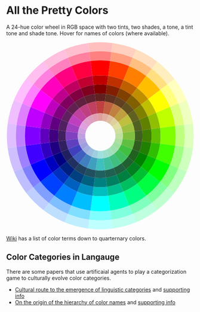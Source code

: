 # All the Pretty Colors

A 24-hue color wheel in RGB space with two tints, two shades, a tone, a tint tone and shade tone.
Hover for names of colors (where available).

<svg width="624.0" height="624.0" viewbox="0 0 624.0 624.0"><g transform="translate(312.0,312.0) rotate(-7.5)">
<path d="M -1.2239188e-5 -280.0 A 280.0 280.0 0 0 1 72.46931 -270.45926 L 80.23388 -299.437 M 80.23388 -299.437 A 310.0 310.0 0 0 0 -1.3550531e-5 -310.0 L -1.2239188e-5 -280.0" style="stroke: none; fill:hsl(0.0,100%,87.5%);"><title></title>
</path>
<path d="M -1.0927847e-5 -250.0 A 250.0 250.0 0 0 1 64.704735 -241.48146 L 72.46931 -270.45926 M 72.46931 -270.45926 A 280.0 280.0 0 0 0 -1.2239188e-5 -280.0 L -1.0927847e-5 -250.0" style="stroke: none; fill:hsl(0.0,100%,75%);"><title></title>
</path>
<path d="M -8.742278e-6 -200.0 A 200.0 200.0 0 0 1 51.76379 -193.18518 L 64.704735 -241.48146 M 64.704735 -241.48146 A 250.0 250.0 0 0 0 -1.0927847e-5 -250.0 L -8.742278e-6 -200.0" style="stroke: none; fill:hsl(0.0,100%,50%);"><title>red</title>
</path>
<path d="M -7.430936e-6 -170.0 A 170.0 170.0 0 0 1 43.99922 -164.2074 L 51.76379 -193.18518 M 51.76379 -193.18518 A 200.0 200.0 0 0 0 -8.742278e-6 -200.0 L -7.430936e-6 -170.0" style="stroke: none; fill:hsl(0.0,100%,37.5%);"><title></title>
</path>
<path d="M -6.119594e-6 -140.0 A 140.0 140.0 0 0 1 36.234653 -135.22963 L 43.99922 -164.2074 M 43.99922 -164.2074 A 170.0 170.0 0 0 0 -7.430936e-6 -170.0 L -6.119594e-6 -140.0" style="stroke: none; fill:hsl(0.0,100%,25%);"><title></title>
</path>
<path d="M -5.0268095e-6 -115.0 A 115.0 115.0 0 0 1 29.76418 -111.081474 L 36.234653 -135.22963 M 36.234653 -135.22963 A 140.0 140.0 0 0 0 -6.119594e-6 -140.0 L -5.0268095e-6 -115.0" style="stroke: none; fill:hsl(0.0,50%,25%);"><title></title>
</path>
<path d="M -3.2783541e-6 -75.0 A 75.0 75.0 0 0 1 19.41142 -72.44444 L 29.76418 -111.081474 M 29.76418 -111.081474 A 115.0 115.0 0 0 0 -5.0268095e-6 -115.0 L -3.2783541e-6 -75.0" style="stroke: none; fill:hsl(0.0,50%,50%);"><title></title>
</path>
<path d="M -2.1855694e-6 -50.0 A 50.0 50.0 0 0 1 12.940948 -48.296295 L 19.41142 -72.44444 M 19.41142 -72.44444 A 75.0 75.0 0 0 0 -3.2783541e-6 -75.0 L -2.1855694e-6 -50.0" style="stroke: none; fill:hsl(0.0,50%,75%);"><title></title>
</path>
<path d="M 72.46931 -270.45926 A 280.0 280.0 0 0 1 139.99998 -242.48712 L 154.99998 -268.4679 M 154.99998 -268.4679 A 310.0 310.0 0 0 0 80.23388 -299.437 L 72.46931 -270.45926" style="stroke: none; fill:hsl(15.0,100%,87.5%);"><title></title>
</path>
<path d="M 64.704735 -241.48146 A 250.0 250.0 0 0 1 124.99999 -216.50636 L 139.99998 -242.48712 M 139.99998 -242.48712 A 280.0 280.0 0 0 0 72.46931 -270.45926 L 64.704735 -241.48146" style="stroke: none; fill:hsl(15.0,100%,75%);"><title></title>
</path>
<path d="M 51.76379 -193.18518 A 200.0 200.0 0 0 1 99.99999 -173.2051 L 124.99999 -216.50636 M 124.99999 -216.50636 A 250.0 250.0 0 0 0 64.704735 -241.48146 L 51.76379 -193.18518" style="stroke: none; fill:hsl(15.0,100%,50%);"><title>vermillion</title>
</path>
<path d="M 43.99922 -164.2074 A 170.0 170.0 0 0 1 84.99999 -147.22432 L 99.99999 -173.2051 M 99.99999 -173.2051 A 200.0 200.0 0 0 0 51.76379 -193.18518 L 43.99922 -164.2074" style="stroke: none; fill:hsl(15.0,100%,37.5%);"><title></title>
</path>
<path d="M 36.234653 -135.22963 A 140.0 140.0 0 0 1 69.99999 -121.24356 L 84.99999 -147.22432 M 84.99999 -147.22432 A 170.0 170.0 0 0 0 43.99922 -164.2074 L 36.234653 -135.22963" style="stroke: none; fill:hsl(15.0,100%,25%);"><title></title>
</path>
<path d="M 29.76418 -111.081474 A 115.0 115.0 0 0 1 57.499996 -99.592926 L 69.99999 -121.24356 M 69.99999 -121.24356 A 140.0 140.0 0 0 0 36.234653 -135.22963 L 29.76418 -111.081474" style="stroke: none; fill:hsl(15.0,50%,25%);"><title></title>
</path>
<path d="M 19.41142 -72.44444 A 75.0 75.0 0 0 1 37.499996 -64.95191 L 57.499996 -99.592926 M 57.499996 -99.592926 A 115.0 115.0 0 0 0 29.76418 -111.081474 L 19.41142 -72.44444" style="stroke: none; fill:hsl(15.0,50%,50%);"><title></title>
</path>
<path d="M 12.940948 -48.296295 A 50.0 50.0 0 0 1 24.999998 -43.301273 L 37.499996 -64.95191 M 37.499996 -64.95191 A 75.0 75.0 0 0 0 19.41142 -72.44444 L 12.940948 -48.296295" style="stroke: none; fill:hsl(15.0,50%,75%);"><title></title>
</path>
<path d="M 139.99998 -242.48712 A 280.0 280.0 0 0 1 197.9899 -197.9899 L 219.2031 -219.2031 M 219.2031 -219.2031 A 310.0 310.0 0 0 0 154.99998 -268.4679 L 139.99998 -242.48712" style="stroke: none; fill:hsl(30.0,100%,87.5%);"><title></title>
</path>
<path d="M 124.99999 -216.50636 A 250.0 250.0 0 0 1 176.77669 -176.77669 L 197.9899 -197.9899 M 197.9899 -197.9899 A 280.0 280.0 0 0 0 139.99998 -242.48712 L 124.99999 -216.50636" style="stroke: none; fill:hsl(30.0,100%,75%);"><title></title>
</path>
<path d="M 99.99999 -173.2051 A 200.0 200.0 0 0 1 141.42136 -141.42136 L 176.77669 -176.77669 M 176.77669 -176.77669 A 250.0 250.0 0 0 0 124.99999 -216.50636 L 99.99999 -173.2051" style="stroke: none; fill:hsl(30.0,100%,50%);"><title>orange</title>
</path>
<path d="M 84.99999 -147.22432 A 170.0 170.0 0 0 1 120.20815 -120.20815 L 141.42136 -141.42136 M 141.42136 -141.42136 A 200.0 200.0 0 0 0 99.99999 -173.2051 L 84.99999 -147.22432" style="stroke: none; fill:hsl(30.0,100%,37.5%);"><title></title>
</path>
<path d="M 69.99999 -121.24356 A 140.0 140.0 0 0 1 98.99495 -98.99495 L 120.20815 -120.20815 M 120.20815 -120.20815 A 170.0 170.0 0 0 0 84.99999 -147.22432 L 69.99999 -121.24356" style="stroke: none; fill:hsl(30.0,100%,25%);"><title></title>
</path>
<path d="M 57.499996 -99.592926 A 115.0 115.0 0 0 1 81.317276 -81.317276 L 98.99495 -98.99495 M 98.99495 -98.99495 A 140.0 140.0 0 0 0 69.99999 -121.24356 L 57.499996 -99.592926" style="stroke: none; fill:hsl(30.0,50%,25%);"><title></title>
</path>
<path d="M 37.499996 -64.95191 A 75.0 75.0 0 0 1 53.03301 -53.03301 L 81.317276 -81.317276 M 81.317276 -81.317276 A 115.0 115.0 0 0 0 57.499996 -99.592926 L 37.499996 -64.95191" style="stroke: none; fill:hsl(30.0,50%,50%);"><title></title>
</path>
<path d="M 24.999998 -43.301273 A 50.0 50.0 0 0 1 35.35534 -35.35534 L 53.03301 -53.03301 M 53.03301 -53.03301 A 75.0 75.0 0 0 0 37.499996 -64.95191 L 24.999998 -43.301273" style="stroke: none; fill:hsl(30.0,50%,75%);"><title></title>
</path>
<path d="M 197.9899 -197.9899 A 280.0 280.0 0 0 1 242.4871 -140.0 L 268.46786 -155.0 M 268.46786 -155.0 A 310.0 310.0 0 0 0 219.2031 -219.2031 L 197.9899 -197.9899" style="stroke: none; fill:hsl(45.0,100%,87.5%);"><title></title>
</path>
<path d="M 176.77669 -176.77669 A 250.0 250.0 0 0 1 216.50635 -125.0 L 242.4871 -140.0 M 242.4871 -140.0 A 280.0 280.0 0 0 0 197.9899 -197.9899 L 176.77669 -176.77669" style="stroke: none; fill:hsl(45.0,100%,75%);"><title></title>
</path>
<path d="M 141.42136 -141.42136 A 200.0 200.0 0 0 1 173.20508 -100.0 L 216.50635 -125.0 M 216.50635 -125.0 A 250.0 250.0 0 0 0 176.77669 -176.77669 L 141.42136 -141.42136" style="stroke: none; fill:hsl(45.0,100%,50%);"><title>amber</title>
</path>
<path d="M 120.20815 -120.20815 A 170.0 170.0 0 0 1 147.22432 -85.0 L 173.20508 -100.0 M 173.20508 -100.0 A 200.0 200.0 0 0 0 141.42136 -141.42136 L 120.20815 -120.20815" style="stroke: none; fill:hsl(45.0,100%,37.5%);"><title></title>
</path>
<path d="M 98.99495 -98.99495 A 140.0 140.0 0 0 1 121.24355 -70.0 L 147.22432 -85.0 M 147.22432 -85.0 A 170.0 170.0 0 0 0 120.20815 -120.20815 L 98.99495 -98.99495" style="stroke: none; fill:hsl(45.0,100%,25%);"><title></title>
</path>
<path d="M 81.317276 -81.317276 A 115.0 115.0 0 0 1 99.59292 -57.5 L 121.24355 -70.0 M 121.24355 -70.0 A 140.0 140.0 0 0 0 98.99495 -98.99495 L 81.317276 -81.317276" style="stroke: none; fill:hsl(45.0,50%,25%);"><title></title>
</path>
<path d="M 53.03301 -53.03301 A 75.0 75.0 0 0 1 64.951904 -37.5 L 99.59292 -57.5 M 99.59292 -57.5 A 115.0 115.0 0 0 0 81.317276 -81.317276 L 53.03301 -53.03301" style="stroke: none; fill:hsl(45.0,50%,50%);"><title></title>
</path>
<path d="M 35.35534 -35.35534 A 50.0 50.0 0 0 1 43.30127 -25.0 L 64.951904 -37.5 M 64.951904 -37.5 A 75.0 75.0 0 0 0 53.03301 -53.03301 L 35.35534 -35.35534" style="stroke: none; fill:hsl(45.0,50%,75%);"><title></title>
</path>
<path d="M 242.4871 -140.0 A 280.0 280.0 0 0 1 270.45923 -72.46933 L 299.437 -80.2339 M 299.437 -80.2339 A 310.0 310.0 0 0 0 268.46786 -155.0 L 242.4871 -140.0" style="stroke: none; fill:hsl(60.0,100%,87.5%);"><title></title>
</path>
<path d="M 216.50635 -125.0 A 250.0 250.0 0 0 1 241.48146 -64.70476 L 270.45923 -72.46933 M 270.45923 -72.46933 A 280.0 280.0 0 0 0 242.4871 -140.0 L 216.50635 -125.0" style="stroke: none; fill:hsl(60.0,100%,75%);"><title></title>
</path>
<path d="M 173.20508 -100.0 A 200.0 200.0 0 0 1 193.18517 -51.76381 L 241.48146 -64.70476 M 241.48146 -64.70476 A 250.0 250.0 0 0 0 216.50635 -125.0 L 173.20508 -100.0" style="stroke: none; fill:hsl(60.0,100%,50%);"><title>yellow</title>
</path>
<path d="M 147.22432 -85.0 A 170.0 170.0 0 0 1 164.20738 -43.999237 L 193.18517 -51.76381 M 193.18517 -51.76381 A 200.0 200.0 0 0 0 173.20508 -100.0 L 147.22432 -85.0" style="stroke: none; fill:hsl(60.0,100%,37.5%);"><title></title>
</path>
<path d="M 121.24355 -70.0 A 140.0 140.0 0 0 1 135.22961 -36.234665 L 164.20738 -43.999237 M 164.20738 -43.999237 A 170.0 170.0 0 0 0 147.22432 -85.0 L 121.24355 -70.0" style="stroke: none; fill:hsl(60.0,100%,25%);"><title></title>
</path>
<path d="M 99.59292 -57.5 A 115.0 115.0 0 0 1 111.08147 -29.76419 L 135.22961 -36.234665 M 135.22961 -36.234665 A 140.0 140.0 0 0 0 121.24355 -70.0 L 99.59292 -57.5" style="stroke: none; fill:hsl(60.0,50%,25%);"><title></title>
</path>
<path d="M 64.951904 -37.5 A 75.0 75.0 0 0 1 72.444435 -19.411428 L 111.08147 -29.76419 M 111.08147 -29.76419 A 115.0 115.0 0 0 0 99.59292 -57.5 L 64.951904 -37.5" style="stroke: none; fill:hsl(60.0,50%,50%);"><title></title>
</path>
<path d="M 43.30127 -25.0 A 50.0 50.0 0 0 1 48.29629 -12.940952 L 72.444435 -19.411428 M 72.444435 -19.411428 A 75.0 75.0 0 0 0 64.951904 -37.5 L 43.30127 -25.0" style="stroke: none; fill:hsl(60.0,50%,75%);"><title></title>
</path>
<path d="M 270.45923 -72.46933 A 280.0 280.0 0 0 1 280.0 0.0 L 310.0 0.0 M 310.0 0.0 A 310.0 310.0 0 0 0 299.437 -80.2339 L 270.45923 -72.46933" style="stroke: none; fill:hsl(75.0,100%,87.5%);"><title></title>
</path>
<path d="M 241.48146 -64.70476 A 250.0 250.0 0 0 1 250.0 0.0 L 280.0 0.0 M 280.0 0.0 A 280.0 280.0 0 0 0 270.45923 -72.46933 L 241.48146 -64.70476" style="stroke: none; fill:hsl(75.0,100%,75%);"><title></title>
</path>
<path d="M 193.18517 -51.76381 A 200.0 200.0 0 0 1 200.0 0.0 L 250.0 0.0 M 250.0 0.0 A 250.0 250.0 0 0 0 241.48146 -64.70476 L 193.18517 -51.76381" style="stroke: none; fill:hsl(75.0,100%,50%);"><title>lime</title>
</path>
<path d="M 164.20738 -43.999237 A 170.0 170.0 0 0 1 170.0 0.0 L 200.0 0.0 M 200.0 0.0 A 200.0 200.0 0 0 0 193.18517 -51.76381 L 164.20738 -43.999237" style="stroke: none; fill:hsl(75.0,100%,37.5%);"><title></title>
</path>
<path d="M 135.22961 -36.234665 A 140.0 140.0 0 0 1 140.0 0.0 L 170.0 0.0 M 170.0 0.0 A 170.0 170.0 0 0 0 164.20738 -43.999237 L 135.22961 -36.234665" style="stroke: none; fill:hsl(75.0,100%,25%);"><title></title>
</path>
<path d="M 111.08147 -29.76419 A 115.0 115.0 0 0 1 115.0 0.0 L 140.0 0.0 M 140.0 0.0 A 140.0 140.0 0 0 0 135.22961 -36.234665 L 111.08147 -29.76419" style="stroke: none; fill:hsl(75.0,50%,25%);"><title></title>
</path>
<path d="M 72.444435 -19.411428 A 75.0 75.0 0 0 1 75.0 0.0 L 115.0 0.0 M 115.0 0.0 A 115.0 115.0 0 0 0 111.08147 -29.76419 L 72.444435 -19.411428" style="stroke: none; fill:hsl(75.0,50%,50%);"><title></title>
</path>
<path d="M 48.29629 -12.940952 A 50.0 50.0 0 0 1 50.0 0.0 L 75.0 0.0 M 75.0 0.0 A 75.0 75.0 0 0 0 72.444435 -19.411428 L 48.29629 -12.940952" style="stroke: none; fill:hsl(75.0,50%,75%);"><title></title>
</path>
<path d="M 280.0 0.0 A 280.0 280.0 0 0 1 270.45923 72.46933 L 299.437 80.2339 M 299.437 80.2339 A 310.0 310.0 0 0 0 310.0 0.0 L 280.0 0.0" style="stroke: none; fill:hsl(90.0,100%,87.5%);"><title></title>
</path>
<path d="M 250.0 0.0 A 250.0 250.0 0 0 1 241.48146 64.70476 L 270.45923 72.46933 M 270.45923 72.46933 A 280.0 280.0 0 0 0 280.0 0.0 L 250.0 0.0" style="stroke: none; fill:hsl(90.0,100%,75%);"><title></title>
</path>
<path d="M 200.0 0.0 A 200.0 200.0 0 0 1 193.18517 51.76381 L 241.48146 64.70476 M 241.48146 64.70476 A 250.0 250.0 0 0 0 250.0 0.0 L 200.0 0.0" style="stroke: none; fill:hsl(90.0,100%,50%);"><title>chartreuse</title>
</path>
<path d="M 170.0 0.0 A 170.0 170.0 0 0 1 164.20738 43.999237 L 193.18517 51.76381 M 193.18517 51.76381 A 200.0 200.0 0 0 0 200.0 0.0 L 170.0 0.0" style="stroke: none; fill:hsl(90.0,100%,37.5%);"><title></title>
</path>
<path d="M 140.0 0.0 A 140.0 140.0 0 0 1 135.22961 36.234665 L 164.20738 43.999237 M 164.20738 43.999237 A 170.0 170.0 0 0 0 170.0 0.0 L 140.0 0.0" style="stroke: none; fill:hsl(90.0,100%,25%);"><title></title>
</path>
<path d="M 115.0 0.0 A 115.0 115.0 0 0 1 111.08147 29.76419 L 135.22961 36.234665 M 135.22961 36.234665 A 140.0 140.0 0 0 0 140.0 0.0 L 115.0 0.0" style="stroke: none; fill:hsl(90.0,50%,25%);"><title></title>
</path>
<path d="M 75.0 0.0 A 75.0 75.0 0 0 1 72.444435 19.411428 L 111.08147 29.76419 M 111.08147 29.76419 A 115.0 115.0 0 0 0 115.0 0.0 L 75.0 0.0" style="stroke: none; fill:hsl(90.0,50%,50%);"><title></title>
</path>
<path d="M 50.0 0.0 A 50.0 50.0 0 0 1 48.29629 12.940952 L 72.444435 19.411428 M 72.444435 19.411428 A 75.0 75.0 0 0 0 75.0 0.0 L 50.0 0.0" style="stroke: none; fill:hsl(90.0,50%,75%);"><title></title>
</path>
<path d="M 270.45923 72.46933 A 280.0 280.0 0 0 1 242.4871 140.0 L 268.46786 155.0 M 268.46786 155.0 A 310.0 310.0 0 0 0 299.437 80.2339 L 270.45923 72.46933" style="stroke: none; fill:hsl(105.0,100%,87.5%);"><title></title>
</path>
<path d="M 241.48146 64.70476 A 250.0 250.0 0 0 1 216.50635 125.0 L 242.4871 140.0 M 242.4871 140.0 A 280.0 280.0 0 0 0 270.45923 72.46933 L 241.48146 64.70476" style="stroke: none; fill:hsl(105.0,100%,75%);"><title></title>
</path>
<path d="M 193.18517 51.76381 A 200.0 200.0 0 0 1 173.20508 100.0 L 216.50635 125.0 M 216.50635 125.0 A 250.0 250.0 0 0 0 241.48146 64.70476 L 193.18517 51.76381" style="stroke: none; fill:hsl(105.0,100%,50%);"><title>harlequin</title>
</path>
<path d="M 164.20738 43.999237 A 170.0 170.0 0 0 1 147.22432 85.0 L 173.20508 100.0 M 173.20508 100.0 A 200.0 200.0 0 0 0 193.18517 51.76381 L 164.20738 43.999237" style="stroke: none; fill:hsl(105.0,100%,37.5%);"><title></title>
</path>
<path d="M 135.22961 36.234665 A 140.0 140.0 0 0 1 121.24355 70.0 L 147.22432 85.0 M 147.22432 85.0 A 170.0 170.0 0 0 0 164.20738 43.999237 L 135.22961 36.234665" style="stroke: none; fill:hsl(105.0,100%,25%);"><title></title>
</path>
<path d="M 111.08147 29.76419 A 115.0 115.0 0 0 1 99.59292 57.5 L 121.24355 70.0 M 121.24355 70.0 A 140.0 140.0 0 0 0 135.22961 36.234665 L 111.08147 29.76419" style="stroke: none; fill:hsl(105.0,50%,25%);"><title></title>
</path>
<path d="M 72.444435 19.411428 A 75.0 75.0 0 0 1 64.951904 37.5 L 99.59292 57.5 M 99.59292 57.5 A 115.0 115.0 0 0 0 111.08147 29.76419 L 72.444435 19.411428" style="stroke: none; fill:hsl(105.0,50%,50%);"><title></title>
</path>
<path d="M 48.29629 12.940952 A 50.0 50.0 0 0 1 43.30127 25.0 L 64.951904 37.5 M 64.951904 37.5 A 75.0 75.0 0 0 0 72.444435 19.411428 L 48.29629 12.940952" style="stroke: none; fill:hsl(105.0,50%,75%);"><title></title>
</path>
<path d="M 242.4871 140.0 A 280.0 280.0 0 0 1 197.9899 197.9899 L 219.2031 219.2031 M 219.2031 219.2031 A 310.0 310.0 0 0 0 268.46786 155.0 L 242.4871 140.0" style="stroke: none; fill:hsl(120.0,100%,87.5%);"><title></title>
</path>
<path d="M 216.50635 125.0 A 250.0 250.0 0 0 1 176.77669 176.77669 L 197.9899 197.9899 M 197.9899 197.9899 A 280.0 280.0 0 0 0 242.4871 140.0 L 216.50635 125.0" style="stroke: none; fill:hsl(120.0,100%,75%);"><title></title>
</path>
<path d="M 173.20508 100.0 A 200.0 200.0 0 0 1 141.42136 141.42136 L 176.77669 176.77669 M 176.77669 176.77669 A 250.0 250.0 0 0 0 216.50635 125.0 L 173.20508 100.0" style="stroke: none; fill:hsl(120.0,100%,50%);"><title>green</title>
</path>
<path d="M 147.22432 85.0 A 170.0 170.0 0 0 1 120.20815 120.20815 L 141.42136 141.42136 M 141.42136 141.42136 A 200.0 200.0 0 0 0 173.20508 100.0 L 147.22432 85.0" style="stroke: none; fill:hsl(120.0,100%,37.5%);"><title></title>
</path>
<path d="M 121.24355 70.0 A 140.0 140.0 0 0 1 98.99495 98.99495 L 120.20815 120.20815 M 120.20815 120.20815 A 170.0 170.0 0 0 0 147.22432 85.0 L 121.24355 70.0" style="stroke: none; fill:hsl(120.0,100%,25%);"><title></title>
</path>
<path d="M 99.59292 57.5 A 115.0 115.0 0 0 1 81.317276 81.317276 L 98.99495 98.99495 M 98.99495 98.99495 A 140.0 140.0 0 0 0 121.24355 70.0 L 99.59292 57.5" style="stroke: none; fill:hsl(120.0,50%,25%);"><title></title>
</path>
<path d="M 64.951904 37.5 A 75.0 75.0 0 0 1 53.03301 53.03301 L 81.317276 81.317276 M 81.317276 81.317276 A 115.0 115.0 0 0 0 99.59292 57.5 L 64.951904 37.5" style="stroke: none; fill:hsl(120.0,50%,50%);"><title></title>
</path>
<path d="M 43.30127 25.0 A 50.0 50.0 0 0 1 35.35534 35.35534 L 53.03301 53.03301 M 53.03301 53.03301 A 75.0 75.0 0 0 0 64.951904 37.5 L 43.30127 25.0" style="stroke: none; fill:hsl(120.0,50%,75%);"><title></title>
</path>
<path d="M 197.9899 197.9899 A 280.0 280.0 0 0 1 139.99998 242.48712 L 154.99998 268.4679 M 154.99998 268.4679 A 310.0 310.0 0 0 0 219.2031 219.2031 L 197.9899 197.9899" style="stroke: none; fill:hsl(135.0,100%,87.5%);"><title></title>
</path>
<path d="M 176.77669 176.77669 A 250.0 250.0 0 0 1 124.99999 216.50636 L 139.99998 242.48712 M 139.99998 242.48712 A 280.0 280.0 0 0 0 197.9899 197.9899 L 176.77669 176.77669" style="stroke: none; fill:hsl(135.0,100%,75%);"><title></title>
</path>
<path d="M 141.42136 141.42136 A 200.0 200.0 0 0 1 99.99999 173.2051 L 124.99999 216.50636 M 124.99999 216.50636 A 250.0 250.0 0 0 0 176.77669 176.77669 L 141.42136 141.42136" style="stroke: none; fill:hsl(135.0,100%,50%);"><title>erin</title>
</path>
<path d="M 120.20815 120.20815 A 170.0 170.0 0 0 1 84.99999 147.22432 L 99.99999 173.2051 M 99.99999 173.2051 A 200.0 200.0 0 0 0 141.42136 141.42136 L 120.20815 120.20815" style="stroke: none; fill:hsl(135.0,100%,37.5%);"><title></title>
</path>
<path d="M 98.99495 98.99495 A 140.0 140.0 0 0 1 69.99999 121.24356 L 84.99999 147.22432 M 84.99999 147.22432 A 170.0 170.0 0 0 0 120.20815 120.20815 L 98.99495 98.99495" style="stroke: none; fill:hsl(135.0,100%,25%);"><title></title>
</path>
<path d="M 81.317276 81.317276 A 115.0 115.0 0 0 1 57.499996 99.592926 L 69.99999 121.24356 M 69.99999 121.24356 A 140.0 140.0 0 0 0 98.99495 98.99495 L 81.317276 81.317276" style="stroke: none; fill:hsl(135.0,50%,25%);"><title></title>
</path>
<path d="M 53.03301 53.03301 A 75.0 75.0 0 0 1 37.499996 64.95191 L 57.499996 99.592926 M 57.499996 99.592926 A 115.0 115.0 0 0 0 81.317276 81.317276 L 53.03301 53.03301" style="stroke: none; fill:hsl(135.0,50%,50%);"><title></title>
</path>
<path d="M 35.35534 35.35534 A 50.0 50.0 0 0 1 24.999998 43.301273 L 37.499996 64.95191 M 37.499996 64.95191 A 75.0 75.0 0 0 0 53.03301 53.03301 L 35.35534 35.35534" style="stroke: none; fill:hsl(135.0,50%,75%);"><title></title>
</path>
<path d="M 139.99998 242.48712 A 280.0 280.0 0 0 1 72.46931 270.45926 L 80.23388 299.437 M 80.23388 299.437 A 310.0 310.0 0 0 0 154.99998 268.4679 L 139.99998 242.48712" style="stroke: none; fill:hsl(150.0,100%,87.5%);"><title></title>
</path>
<path d="M 124.99999 216.50636 A 250.0 250.0 0 0 1 64.704735 241.48146 L 72.46931 270.45926 M 72.46931 270.45926 A 280.0 280.0 0 0 0 139.99998 242.48712 L 124.99999 216.50636" style="stroke: none; fill:hsl(150.0,100%,75%);"><title></title>
</path>
<path d="M 99.99999 173.2051 A 200.0 200.0 0 0 1 51.76379 193.18518 L 64.704735 241.48146 M 64.704735 241.48146 A 250.0 250.0 0 0 0 124.99999 216.50636 L 99.99999 173.2051" style="stroke: none; fill:hsl(150.0,100%,50%);"><title>spring green</title>
</path>
<path d="M 84.99999 147.22432 A 170.0 170.0 0 0 1 43.99922 164.2074 L 51.76379 193.18518 M 51.76379 193.18518 A 200.0 200.0 0 0 0 99.99999 173.2051 L 84.99999 147.22432" style="stroke: none; fill:hsl(150.0,100%,37.5%);"><title></title>
</path>
<path d="M 69.99999 121.24356 A 140.0 140.0 0 0 1 36.234653 135.22963 L 43.99922 164.2074 M 43.99922 164.2074 A 170.0 170.0 0 0 0 84.99999 147.22432 L 69.99999 121.24356" style="stroke: none; fill:hsl(150.0,100%,25%);"><title></title>
</path>
<path d="M 57.499996 99.592926 A 115.0 115.0 0 0 1 29.76418 111.081474 L 36.234653 135.22963 M 36.234653 135.22963 A 140.0 140.0 0 0 0 69.99999 121.24356 L 57.499996 99.592926" style="stroke: none; fill:hsl(150.0,50%,25%);"><title></title>
</path>
<path d="M 37.499996 64.95191 A 75.0 75.0 0 0 1 19.41142 72.44444 L 29.76418 111.081474 M 29.76418 111.081474 A 115.0 115.0 0 0 0 57.499996 99.592926 L 37.499996 64.95191" style="stroke: none; fill:hsl(150.0,50%,50%);"><title></title>
</path>
<path d="M 24.999998 43.301273 A 50.0 50.0 0 0 1 12.940948 48.296295 L 19.41142 72.44444 M 19.41142 72.44444 A 75.0 75.0 0 0 0 37.499996 64.95191 L 24.999998 43.301273" style="stroke: none; fill:hsl(150.0,50%,75%);"><title></title>
</path>
<path d="M 72.46931 270.45926 A 280.0 280.0 0 0 1 -1.2239188e-5 280.0 L -1.3550531e-5 310.0 M -1.3550531e-5 310.0 A 310.0 310.0 0 0 0 80.23388 299.437 L 72.46931 270.45926" style="stroke: none; fill:hsl(165.0,100%,87.5%);"><title></title>
</path>
<path d="M 64.704735 241.48146 A 250.0 250.0 0 0 1 -1.0927847e-5 250.0 L -1.2239188e-5 280.0 M -1.2239188e-5 280.0 A 280.0 280.0 0 0 0 72.46931 270.45926 L 64.704735 241.48146" style="stroke: none; fill:hsl(165.0,100%,75%);"><title></title>
</path>
<path d="M 51.76379 193.18518 A 200.0 200.0 0 0 1 -8.742278e-6 200.0 L -1.0927847e-5 250.0 M -1.0927847e-5 250.0 A 250.0 250.0 0 0 0 64.704735 241.48146 L 51.76379 193.18518" style="stroke: none; fill:hsl(165.0,100%,50%);"><title>aquamarine</title>
</path>
<path d="M 43.99922 164.2074 A 170.0 170.0 0 0 1 -7.430936e-6 170.0 L -8.742278e-6 200.0 M -8.742278e-6 200.0 A 200.0 200.0 0 0 0 51.76379 193.18518 L 43.99922 164.2074" style="stroke: none; fill:hsl(165.0,100%,37.5%);"><title></title>
</path>
<path d="M 36.234653 135.22963 A 140.0 140.0 0 0 1 -6.119594e-6 140.0 L -7.430936e-6 170.0 M -7.430936e-6 170.0 A 170.0 170.0 0 0 0 43.99922 164.2074 L 36.234653 135.22963" style="stroke: none; fill:hsl(165.0,100%,25%);"><title></title>
</path>
<path d="M 29.76418 111.081474 A 115.0 115.0 0 0 1 -5.0268095e-6 115.0 L -6.119594e-6 140.0 M -6.119594e-6 140.0 A 140.0 140.0 0 0 0 36.234653 135.22963 L 29.76418 111.081474" style="stroke: none; fill:hsl(165.0,50%,25%);"><title></title>
</path>
<path d="M 19.41142 72.44444 A 75.0 75.0 0 0 1 -3.2783541e-6 75.0 L -5.0268095e-6 115.0 M -5.0268095e-6 115.0 A 115.0 115.0 0 0 0 29.76418 111.081474 L 19.41142 72.44444" style="stroke: none; fill:hsl(165.0,50%,50%);"><title></title>
</path>
<path d="M 12.940948 48.296295 A 50.0 50.0 0 0 1 -2.1855694e-6 50.0 L -3.2783541e-6 75.0 M -3.2783541e-6 75.0 A 75.0 75.0 0 0 0 19.41142 72.44444 L 12.940948 48.296295" style="stroke: none; fill:hsl(165.0,50%,75%);"><title></title>
</path>
<path d="M -1.2239188e-5 280.0 A 280.0 280.0 0 0 1 -72.46937 270.45923 L -80.23394 299.437 M -80.23394 299.437 A 310.0 310.0 0 0 0 -1.3550531e-5 310.0 L -1.2239188e-5 280.0" style="stroke: none; fill:hsl(180.0,100%,87.5%);"><title></title>
</path>
<path d="M -1.0927847e-5 250.0 A 250.0 250.0 0 0 1 -64.70479 241.48146 L -72.46937 270.45923 M -72.46937 270.45923 A 280.0 280.0 0 0 0 -1.2239188e-5 280.0 L -1.0927847e-5 250.0" style="stroke: none; fill:hsl(180.0,100%,75%);"><title></title>
</path>
<path d="M -8.742278e-6 200.0 A 200.0 200.0 0 0 1 -51.763832 193.18517 L -64.70479 241.48146 M -64.70479 241.48146 A 250.0 250.0 0 0 0 -1.0927847e-5 250.0 L -8.742278e-6 200.0" style="stroke: none; fill:hsl(180.0,100%,50%);"><title>cyan</title>
</path>
<path d="M -7.430936e-6 170.0 A 170.0 170.0 0 0 1 -43.999256 164.20738 L -51.763832 193.18517 M -51.763832 193.18517 A 200.0 200.0 0 0 0 -8.742278e-6 200.0 L -7.430936e-6 170.0" style="stroke: none; fill:hsl(180.0,100%,37.5%);"><title></title>
</path>
<path d="M -6.119594e-6 140.0 A 140.0 140.0 0 0 1 -36.234684 135.22961 L -43.999256 164.20738 M -43.999256 164.20738 A 170.0 170.0 0 0 0 -7.430936e-6 170.0 L -6.119594e-6 140.0" style="stroke: none; fill:hsl(180.0,100%,25%);"><title>teal</title>
</path>
<path d="M -5.0268095e-6 115.0 A 115.0 115.0 0 0 1 -29.764204 111.08147 L -36.234684 135.22961 M -36.234684 135.22961 A 140.0 140.0 0 0 0 -6.119594e-6 140.0 L -5.0268095e-6 115.0" style="stroke: none; fill:hsl(180.0,50%,25%);"><title></title>
</path>
<path d="M -3.2783541e-6 75.0 A 75.0 75.0 0 0 1 -19.411438 72.444435 L -29.764204 111.08147 M -29.764204 111.08147 A 115.0 115.0 0 0 0 -5.0268095e-6 115.0 L -3.2783541e-6 75.0" style="stroke: none; fill:hsl(180.0,50%,50%);"><title></title>
</path>
<path d="M -2.1855694e-6 50.0 A 50.0 50.0 0 0 1 -12.940958 48.29629 L -19.411438 72.444435 M -19.411438 72.444435 A 75.0 75.0 0 0 0 -3.2783541e-6 75.0 L -2.1855694e-6 50.0" style="stroke: none; fill:hsl(180.0,50%,75%);"><title></title>
</path>
<path d="M -72.46937 270.45923 A 280.0 280.0 0 0 1 -140.00002 242.4871 L -155.00002 268.46786 M -155.00002 268.46786 A 310.0 310.0 0 0 0 -80.23394 299.437 L -72.46937 270.45923" style="stroke: none; fill:hsl(195.0,100%,87.5%);"><title></title>
</path>
<path d="M -64.70479 241.48146 A 250.0 250.0 0 0 1 -125.000015 216.50635 L -140.00002 242.4871 M -140.00002 242.4871 A 280.0 280.0 0 0 0 -72.46937 270.45923 L -64.70479 241.48146" style="stroke: none; fill:hsl(195.0,100%,75%);"><title></title>
</path>
<path d="M -51.763832 193.18517 A 200.0 200.0 0 0 1 -100.000015 173.20508 L -125.000015 216.50635 M -125.000015 216.50635 A 250.0 250.0 0 0 0 -64.70479 241.48146 L -51.763832 193.18517" style="stroke: none; fill:hsl(195.0,100%,50%);"><title>capri</title>
</path>
<path d="M -43.999256 164.20738 A 170.0 170.0 0 0 1 -85.00001 147.22432 L -100.000015 173.20508 M -100.000015 173.20508 A 200.0 200.0 0 0 0 -51.763832 193.18517 L -43.999256 164.20738" style="stroke: none; fill:hsl(195.0,100%,37.5%);"><title></title>
</path>
<path d="M -36.234684 135.22961 A 140.0 140.0 0 0 1 -70.00001 121.24355 L -85.00001 147.22432 M -85.00001 147.22432 A 170.0 170.0 0 0 0 -43.999256 164.20738 L -36.234684 135.22961" style="stroke: none; fill:hsl(195.0,100%,25%);"><title></title>
</path>
<path d="M -29.764204 111.08147 A 115.0 115.0 0 0 1 -57.500008 99.59292 L -70.00001 121.24355 M -70.00001 121.24355 A 140.0 140.0 0 0 0 -36.234684 135.22961 L -29.764204 111.08147" style="stroke: none; fill:hsl(195.0,50%,25%);"><title></title>
</path>
<path d="M -19.411438 72.444435 A 75.0 75.0 0 0 1 -37.500004 64.951904 L -57.500008 99.59292 M -57.500008 99.59292 A 115.0 115.0 0 0 0 -29.764204 111.08147 L -19.411438 72.444435" style="stroke: none; fill:hsl(195.0,50%,50%);"><title></title>
</path>
<path d="M -12.940958 48.29629 A 50.0 50.0 0 0 1 -25.000004 43.30127 L -37.500004 64.951904 M -37.500004 64.951904 A 75.0 75.0 0 0 0 -19.411438 72.444435 L -12.940958 48.29629" style="stroke: none; fill:hsl(195.0,50%,75%);"><title></title>
</path>
<path d="M -140.00002 242.4871 A 280.0 280.0 0 0 1 -197.9899 197.9899 L -219.2031 219.2031 M -219.2031 219.2031 A 310.0 310.0 0 0 0 -155.00002 268.46786 L -140.00002 242.4871" style="stroke: none; fill:hsl(210.0,100%,87.5%);"><title></title>
</path>
<path d="M -125.000015 216.50635 A 250.0 250.0 0 0 1 -176.77669 176.77669 L -197.9899 197.9899 M -197.9899 197.9899 A 280.0 280.0 0 0 0 -140.00002 242.4871 L -125.000015 216.50635" style="stroke: none; fill:hsl(210.0,100%,75%);"><title></title>
</path>
<path d="M -100.000015 173.20508 A 200.0 200.0 0 0 1 -141.42136 141.42136 L -176.77669 176.77669 M -176.77669 176.77669 A 250.0 250.0 0 0 0 -125.000015 216.50635 L -100.000015 173.20508" style="stroke: none; fill:hsl(210.0,100%,50%);"><title>azure</title>
</path>
<path d="M -85.00001 147.22432 A 170.0 170.0 0 0 1 -120.20815 120.20815 L -141.42136 141.42136 M -141.42136 141.42136 A 200.0 200.0 0 0 0 -100.000015 173.20508 L -85.00001 147.22432" style="stroke: none; fill:hsl(210.0,100%,37.5%);"><title></title>
</path>
<path d="M -70.00001 121.24355 A 140.0 140.0 0 0 1 -98.99495 98.99495 L -120.20815 120.20815 M -120.20815 120.20815 A 170.0 170.0 0 0 0 -85.00001 147.22432 L -70.00001 121.24355" style="stroke: none; fill:hsl(210.0,100%,25%);"><title></title>
</path>
<path d="M -57.500008 99.59292 A 115.0 115.0 0 0 1 -81.317276 81.317276 L -98.99495 98.99495 M -98.99495 98.99495 A 140.0 140.0 0 0 0 -70.00001 121.24355 L -57.500008 99.59292" style="stroke: none; fill:hsl(210.0,50%,25%);"><title></title>
</path>
<path d="M -37.500004 64.951904 A 75.0 75.0 0 0 1 -53.03301 53.03301 L -81.317276 81.317276 M -81.317276 81.317276 A 115.0 115.0 0 0 0 -57.500008 99.59292 L -37.500004 64.951904" style="stroke: none; fill:hsl(210.0,50%,50%);"><title></title>
</path>
<path d="M -25.000004 43.30127 A 50.0 50.0 0 0 1 -35.35534 35.35534 L -53.03301 53.03301 M -53.03301 53.03301 A 75.0 75.0 0 0 0 -37.500004 64.951904 L -25.000004 43.30127" style="stroke: none; fill:hsl(210.0,50%,75%);"><title></title>
</path>
<path d="M -197.9899 197.9899 A 280.0 280.0 0 0 1 -242.48714 139.99995 L -268.4679 154.99994 M -268.4679 154.99994 A 310.0 310.0 0 0 0 -219.2031 219.2031 L -197.9899 197.9899" style="stroke: none; fill:hsl(225.0,100%,87.5%);"><title></title>
</path>
<path d="M -176.77669 176.77669 A 250.0 250.0 0 0 1 -216.50638 124.999954 L -242.48714 139.99995 M -242.48714 139.99995 A 280.0 280.0 0 0 0 -197.9899 197.9899 L -176.77669 176.77669" style="stroke: none; fill:hsl(225.0,100%,75%);"><title></title>
</path>
<path d="M -141.42136 141.42136 A 200.0 200.0 0 0 1 -173.20511 99.99996 L -216.50638 124.999954 M -216.50638 124.999954 A 250.0 250.0 0 0 0 -176.77669 176.77669 L -141.42136 141.42136" style="stroke: none; fill:hsl(225.0,100%,50%);"><title>cerulean</title>
</path>
<path d="M -120.20815 120.20815 A 170.0 170.0 0 0 1 -147.22433 84.99997 L -173.20511 99.99996 M -173.20511 99.99996 A 200.0 200.0 0 0 0 -141.42136 141.42136 L -120.20815 120.20815" style="stroke: none; fill:hsl(225.0,100%,37.5%);"><title></title>
</path>
<path d="M -98.99495 98.99495 A 140.0 140.0 0 0 1 -121.24357 69.99998 L -147.22433 84.99997 M -147.22433 84.99997 A 170.0 170.0 0 0 0 -120.20815 120.20815 L -98.99495 98.99495" style="stroke: none; fill:hsl(225.0,100%,25%);"><title></title>
</path>
<path d="M -81.317276 81.317276 A 115.0 115.0 0 0 1 -99.59293 57.49998 L -121.24357 69.99998 M -121.24357 69.99998 A 140.0 140.0 0 0 0 -98.99495 98.99495 L -81.317276 81.317276" style="stroke: none; fill:hsl(225.0,50%,25%);"><title></title>
</path>
<path d="M -53.03301 53.03301 A 75.0 75.0 0 0 1 -64.95191 37.499985 L -99.59293 57.49998 M -99.59293 57.49998 A 115.0 115.0 0 0 0 -81.317276 81.317276 L -53.03301 53.03301" style="stroke: none; fill:hsl(225.0,50%,50%);"><title></title>
</path>
<path d="M -35.35534 35.35534 A 50.0 50.0 0 0 1 -43.301277 24.99999 L -64.95191 37.499985 M -64.95191 37.499985 A 75.0 75.0 0 0 0 -53.03301 53.03301 L -35.35534 35.35534" style="stroke: none; fill:hsl(225.0,50%,75%);"><title></title>
</path>
<path d="M -242.48714 139.99995 A 280.0 280.0 0 0 1 -270.45926 72.4693 L -299.437 80.233864 M -299.437 80.233864 A 310.0 310.0 0 0 0 -268.4679 154.99994 L -242.48714 139.99995" style="stroke: none; fill:hsl(240.0,100%,87.5%);"><title></title>
</path>
<path d="M -216.50638 124.999954 A 250.0 250.0 0 0 1 -241.48146 64.704735 L -270.45926 72.4693 M -270.45926 72.4693 A 280.0 280.0 0 0 0 -242.48714 139.99995 L -216.50638 124.999954" style="stroke: none; fill:hsl(240.0,100%,75%);"><title></title>
</path>
<path d="M -173.20511 99.99996 A 200.0 200.0 0 0 1 -193.18518 51.763786 L -241.48146 64.704735 M -241.48146 64.704735 A 250.0 250.0 0 0 0 -216.50638 124.999954 L -173.20511 99.99996" style="stroke: none; fill:hsl(240.0,100%,50%);"><title>blue</title>
</path>
<path d="M -147.22433 84.99997 A 170.0 170.0 0 0 1 -164.2074 43.999218 L -193.18518 51.763786 M -193.18518 51.763786 A 200.0 200.0 0 0 0 -173.20511 99.99996 L -147.22433 84.99997" style="stroke: none; fill:hsl(240.0,100%,37.5%);"><title></title>
</path>
<path d="M -121.24357 69.99998 A 140.0 140.0 0 0 1 -135.22963 36.23465 L -164.2074 43.999218 M -164.2074 43.999218 A 170.0 170.0 0 0 0 -147.22433 84.99997 L -121.24357 69.99998" style="stroke: none; fill:hsl(240.0,100%,25%);"><title></title>
</path>
<path d="M -99.59293 57.49998 A 115.0 115.0 0 0 1 -111.081474 29.764175 L -135.22963 36.23465 M -135.22963 36.23465 A 140.0 140.0 0 0 0 -121.24357 69.99998 L -99.59293 57.49998" style="stroke: none; fill:hsl(240.0,50%,25%);"><title></title>
</path>
<path d="M -64.95191 37.499985 A 75.0 75.0 0 0 1 -72.44444 19.411419 L -111.081474 29.764175 M -111.081474 29.764175 A 115.0 115.0 0 0 0 -99.59293 57.49998 L -64.95191 37.499985" style="stroke: none; fill:hsl(240.0,50%,50%);"><title></title>
</path>
<path d="M -43.301277 24.99999 A 50.0 50.0 0 0 1 -48.296295 12.940947 L -72.44444 19.411419 M -72.44444 19.411419 A 75.0 75.0 0 0 0 -64.95191 37.499985 L -43.301277 24.99999" style="stroke: none; fill:hsl(240.0,50%,75%);"><title></title>
</path>
<path d="M -270.45926 72.4693 A 280.0 280.0 0 0 1 -280.0 -2.4478377e-5 L -310.0 -2.7101061e-5 M -310.0 -2.7101061e-5 A 310.0 310.0 0 0 0 -299.437 80.233864 L -270.45926 72.4693" style="stroke: none; fill:hsl(255.0,100%,87.5%);"><title></title>
</path>
<path d="M -241.48146 64.704735 A 250.0 250.0 0 0 1 -250.0 -2.1855694e-5 L -280.0 -2.4478377e-5 M -280.0 -2.4478377e-5 A 280.0 280.0 0 0 0 -270.45926 72.4693 L -241.48146 64.704735" style="stroke: none; fill:hsl(255.0,100%,75%);"><title></title>
</path>
<path d="M -193.18518 51.763786 A 200.0 200.0 0 0 1 -200.0 -1.7484555e-5 L -250.0 -2.1855694e-5 M -250.0 -2.1855694e-5 A 250.0 250.0 0 0 0 -241.48146 64.704735 L -193.18518 51.763786" style="stroke: none; fill:hsl(255.0,100%,50%);"><title>ultramarine</title>
</path>
<path d="M -164.2074 43.999218 A 170.0 170.0 0 0 1 -170.0 -1.4861872e-5 L -200.0 -1.7484555e-5 M -200.0 -1.7484555e-5 A 200.0 200.0 0 0 0 -193.18518 51.763786 L -164.2074 43.999218" style="stroke: none; fill:hsl(255.0,100%,37.5%);"><title></title>
</path>
<path d="M -135.22963 36.23465 A 140.0 140.0 0 0 1 -140.0 -1.2239188e-5 L -170.0 -1.4861872e-5 M -170.0 -1.4861872e-5 A 170.0 170.0 0 0 0 -164.2074 43.999218 L -135.22963 36.23465" style="stroke: none; fill:hsl(255.0,100%,25%);"><title></title>
</path>
<path d="M -111.081474 29.764175 A 115.0 115.0 0 0 1 -115.0 -1.0053619e-5 L -140.0 -1.2239188e-5 M -140.0 -1.2239188e-5 A 140.0 140.0 0 0 0 -135.22963 36.23465 L -111.081474 29.764175" style="stroke: none; fill:hsl(255.0,50%,25%);"><title></title>
</path>
<path d="M -72.44444 19.411419 A 75.0 75.0 0 0 1 -75.0 -6.5567083e-6 L -115.0 -1.0053619e-5 M -115.0 -1.0053619e-5 A 115.0 115.0 0 0 0 -111.081474 29.764175 L -72.44444 19.411419" style="stroke: none; fill:hsl(255.0,50%,50%);"><title></title>
</path>
<path d="M -48.296295 12.940947 A 50.0 50.0 0 0 1 -50.0 -4.371139e-6 L -75.0 -6.5567083e-6 M -75.0 -6.5567083e-6 A 75.0 75.0 0 0 0 -72.44444 19.411419 L -48.296295 12.940947" style="stroke: none; fill:hsl(255.0,50%,75%);"><title></title>
</path>
<path d="M -280.0 -2.4478377e-5 A 280.0 280.0 0 0 1 -270.4592 -72.469406 L -299.43698 -80.233986 M -299.43698 -80.233986 A 310.0 310.0 0 0 0 -310.0 -2.7101061e-5 L -280.0 -2.4478377e-5" style="stroke: none; fill:hsl(270.0,100%,87.5%);"><title></title>
</path>
<path d="M -250.0 -2.1855694e-5 A 250.0 250.0 0 0 1 -241.48145 -64.70483 L -270.4592 -72.469406 M -270.4592 -72.469406 A 280.0 280.0 0 0 0 -280.0 -2.4478377e-5 L -250.0 -2.1855694e-5" style="stroke: none; fill:hsl(270.0,100%,75%);"><title></title>
</path>
<path d="M -200.0 -1.7484555e-5 A 200.0 200.0 0 0 1 -193.18515 -51.763863 L -241.48145 -64.70483 M -241.48145 -64.70483 A 250.0 250.0 0 0 0 -250.0 -2.1855694e-5 L -200.0 -1.7484555e-5" style="stroke: none; fill:hsl(270.0,100%,50%);"><title>violet</title>
</path>
<path d="M -170.0 -1.4861872e-5 A 170.0 170.0 0 0 1 -164.20738 -43.999283 L -193.18515 -51.763863 M -193.18515 -51.763863 A 200.0 200.0 0 0 0 -200.0 -1.7484555e-5 L -170.0 -1.4861872e-5" style="stroke: none; fill:hsl(270.0,100%,37.5%);"><title></title>
</path>
<path d="M -140.0 -1.2239188e-5 A 140.0 140.0 0 0 1 -135.2296 -36.234703 L -164.20738 -43.999283 M -164.20738 -43.999283 A 170.0 170.0 0 0 0 -170.0 -1.4861872e-5 L -140.0 -1.2239188e-5" style="stroke: none; fill:hsl(270.0,100%,25%);"><title></title>
</path>
<path d="M -115.0 -1.0053619e-5 A 115.0 115.0 0 0 1 -111.08146 -29.764221 L -135.2296 -36.234703 M -135.2296 -36.234703 A 140.0 140.0 0 0 0 -140.0 -1.2239188e-5 L -115.0 -1.0053619e-5" style="stroke: none; fill:hsl(270.0,50%,25%);"><title></title>
</path>
<path d="M -75.0 -6.5567083e-6 A 75.0 75.0 0 0 1 -72.444435 -19.411448 L -111.08146 -29.764221 M -111.08146 -29.764221 A 115.0 115.0 0 0 0 -115.0 -1.0053619e-5 L -75.0 -6.5567083e-6" style="stroke: none; fill:hsl(270.0,50%,50%);"><title></title>
</path>
<path d="M -50.0 -4.371139e-6 A 50.0 50.0 0 0 1 -48.296288 -12.940966 L -72.444435 -19.411448 M -72.444435 -19.411448 A 75.0 75.0 0 0 0 -75.0 -6.5567083e-6 L -50.0 -4.371139e-6" style="stroke: none; fill:hsl(270.0,50%,75%);"><title></title>
</path>
<path d="M -270.4592 -72.469406 A 280.0 280.0 0 0 1 -242.48708 -140.00005 L -268.46783 -155.00006 M -268.46783 -155.00006 A 310.0 310.0 0 0 0 -299.43698 -80.233986 L -270.4592 -72.469406" style="stroke: none; fill:hsl(285.0,100%,87.5%);"><title></title>
</path>
<path d="M -241.48145 -64.70483 A 250.0 250.0 0 0 1 -216.50632 -125.000046 L -242.48708 -140.00005 M -242.48708 -140.00005 A 280.0 280.0 0 0 0 -270.4592 -72.469406 L -241.48145 -64.70483" style="stroke: none; fill:hsl(285.0,100%,75%);"><title></title>
</path>
<path d="M -193.18515 -51.763863 A 200.0 200.0 0 0 1 -173.20505 -100.00004 L -216.50632 -125.000046 M -216.50632 -125.000046 A 250.0 250.0 0 0 0 -241.48145 -64.70483 L -193.18515 -51.763863" style="stroke: none; fill:hsl(285.0,100%,50%);"><title>purple</title>
</path>
<path d="M -164.20738 -43.999283 A 170.0 170.0 0 0 1 -147.22429 -85.00003 L -173.20505 -100.00004 M -173.20505 -100.00004 A 200.0 200.0 0 0 0 -193.18515 -51.763863 L -164.20738 -43.999283" style="stroke: none; fill:hsl(285.0,100%,37.5%);"><title></title>
</path>
<path d="M -135.2296 -36.234703 A 140.0 140.0 0 0 1 -121.24354 -70.00002 L -147.22429 -85.00003 M -147.22429 -85.00003 A 170.0 170.0 0 0 0 -164.20738 -43.999283 L -135.2296 -36.234703" style="stroke: none; fill:hsl(285.0,100%,25%);"><title></title>
</path>
<path d="M -111.08146 -29.764221 A 115.0 115.0 0 0 1 -99.5929 -57.50002 L -121.24354 -70.00002 M -121.24354 -70.00002 A 140.0 140.0 0 0 0 -135.2296 -36.234703 L -111.08146 -29.764221" style="stroke: none; fill:hsl(285.0,50%,25%);"><title></title>
</path>
<path d="M -72.444435 -19.411448 A 75.0 75.0 0 0 1 -64.9519 -37.500015 L -99.5929 -57.50002 M -99.5929 -57.50002 A 115.0 115.0 0 0 0 -111.08146 -29.764221 L -72.444435 -19.411448" style="stroke: none; fill:hsl(285.0,50%,50%);"><title></title>
</path>
<path d="M -48.296288 -12.940966 A 50.0 50.0 0 0 1 -43.30126 -25.00001 L -64.9519 -37.500015 M -64.9519 -37.500015 A 75.0 75.0 0 0 0 -72.444435 -19.411448 L -48.296288 -12.940966" style="stroke: none; fill:hsl(285.0,50%,75%);"><title></title>
</path>
<path d="M -242.48708 -140.00005 A 280.0 280.0 0 0 1 -197.98991 -197.98988 L -219.20311 -219.20308 M -219.20311 -219.20308 A 310.0 310.0 0 0 0 -268.46783 -155.00006 L -242.48708 -140.00005" style="stroke: none; fill:hsl(300.0,100%,87.5%);"><title></title>
</path>
<path d="M -216.50632 -125.000046 A 250.0 250.0 0 0 1 -176.7767 -176.77667 L -197.98991 -197.98988 M -197.98991 -197.98988 A 280.0 280.0 0 0 0 -242.48708 -140.00005 L -216.50632 -125.000046" style="stroke: none; fill:hsl(300.0,100%,75%);"><title></title>
</path>
<path d="M -173.20505 -100.00004 A 200.0 200.0 0 0 1 -141.42137 -141.42134 L -176.7767 -176.77667 M -176.7767 -176.77667 A 250.0 250.0 0 0 0 -216.50632 -125.000046 L -173.20505 -100.00004" style="stroke: none; fill:hsl(300.0,100%,50%);"><title>magenta</title>
</path>
<path d="M -147.22429 -85.00003 A 170.0 170.0 0 0 1 -120.20816 -120.20814 L -141.42137 -141.42134 M -141.42137 -141.42134 A 200.0 200.0 0 0 0 -173.20505 -100.00004 L -147.22429 -85.00003" style="stroke: none; fill:hsl(300.0,100%,37.5%);"><title></title>
</path>
<path d="M -121.24354 -70.00002 A 140.0 140.0 0 0 1 -98.99496 -98.99494 L -120.20816 -120.20814 M -120.20816 -120.20814 A 170.0 170.0 0 0 0 -147.22429 -85.00003 L -121.24354 -70.00002" style="stroke: none; fill:hsl(300.0,100%,25%);"><title></title>
</path>
<path d="M -99.5929 -57.50002 A 115.0 115.0 0 0 1 -81.31728 -81.31727 L -98.99496 -98.99494 M -98.99496 -98.99494 A 140.0 140.0 0 0 0 -121.24354 -70.00002 L -99.5929 -57.50002" style="stroke: none; fill:hsl(300.0,50%,25%);"><title></title>
</path>
<path d="M -64.9519 -37.500015 A 75.0 75.0 0 0 1 -53.033012 -53.033005 L -81.31728 -81.31727 M -81.31728 -81.31727 A 115.0 115.0 0 0 0 -99.5929 -57.50002 L -64.9519 -37.500015" style="stroke: none; fill:hsl(300.0,50%,50%);"><title></title>
</path>
<path d="M -43.30126 -25.00001 A 50.0 50.0 0 0 1 -35.355343 -35.355335 L -53.033012 -53.033005 M -53.033012 -53.033005 A 75.0 75.0 0 0 0 -64.9519 -37.500015 L -43.30126 -25.00001" style="stroke: none; fill:hsl(300.0,50%,75%);"><title></title>
</path>
<path d="M -197.98991 -197.98988 A 280.0 280.0 0 0 1 -139.99997 -242.48712 L -154.99997 -268.4679 M -154.99997 -268.4679 A 310.0 310.0 0 0 0 -219.20311 -219.20308 L -197.98991 -197.98988" style="stroke: none; fill:hsl(315.0,100%,87.5%);"><title></title>
</path>
<path d="M -176.7767 -176.77667 A 250.0 250.0 0 0 1 -124.99998 -216.50636 L -139.99997 -242.48712 M -139.99997 -242.48712 A 280.0 280.0 0 0 0 -197.98991 -197.98988 L -176.7767 -176.77667" style="stroke: none; fill:hsl(315.0,100%,75%);"><title></title>
</path>
<path d="M -141.42137 -141.42134 A 200.0 200.0 0 0 1 -99.999985 -173.2051 L -124.99998 -216.50636 M -124.99998 -216.50636 A 250.0 250.0 0 0 0 -176.7767 -176.77667 L -141.42137 -141.42134" style="stroke: none; fill:hsl(315.0,100%,50%);"><title>cerise</title>
</path>
<path d="M -120.20816 -120.20814 A 170.0 170.0 0 0 1 -84.999985 -147.22432 L -99.999985 -173.2051 M -99.999985 -173.2051 A 200.0 200.0 0 0 0 -141.42137 -141.42134 L -120.20816 -120.20814" style="stroke: none; fill:hsl(315.0,100%,37.5%);"><title></title>
</path>
<path d="M -98.99496 -98.99494 A 140.0 140.0 0 0 1 -69.999985 -121.24356 L -84.999985 -147.22432 M -84.999985 -147.22432 A 170.0 170.0 0 0 0 -120.20816 -120.20814 L -98.99496 -98.99494" style="stroke: none; fill:hsl(315.0,100%,25%);"><title></title>
</path>
<path d="M -81.31728 -81.31727 A 115.0 115.0 0 0 1 -57.49999 -99.592926 L -69.999985 -121.24356 M -69.999985 -121.24356 A 140.0 140.0 0 0 0 -98.99496 -98.99494 L -81.31728 -81.31727" style="stroke: none; fill:hsl(315.0,50%,25%);"><title></title>
</path>
<path d="M -53.033012 -53.033005 A 75.0 75.0 0 0 1 -37.499992 -64.95191 L -57.49999 -99.592926 M -57.49999 -99.592926 A 115.0 115.0 0 0 0 -81.31728 -81.31727 L -53.033012 -53.033005" style="stroke: none; fill:hsl(315.0,50%,50%);"><title></title>
</path>
<path d="M -35.355343 -35.355335 A 50.0 50.0 0 0 1 -24.999996 -43.301273 L -37.499992 -64.95191 M -37.499992 -64.95191 A 75.0 75.0 0 0 0 -53.033012 -53.033005 L -35.355343 -35.355335" style="stroke: none; fill:hsl(315.0,50%,75%);"><title></title>
</path>
<path d="M -139.99997 -242.48712 A 280.0 280.0 0 0 1 -72.469315 -270.45926 L -80.23389 -299.437 M -80.23389 -299.437 A 310.0 310.0 0 0 0 -154.99997 -268.4679 L -139.99997 -242.48712" style="stroke: none; fill:hsl(330.0,100%,87.5%);"><title></title>
</path>
<path d="M -124.99998 -216.50636 A 250.0 250.0 0 0 1 -64.70474 -241.48146 L -72.469315 -270.45926 M -72.469315 -270.45926 A 280.0 280.0 0 0 0 -139.99997 -242.48712 L -124.99998 -216.50636" style="stroke: none; fill:hsl(330.0,100%,75%);"><title></title>
</path>
<path d="M -99.999985 -173.2051 A 200.0 200.0 0 0 1 -51.763798 -193.18518 L -64.70474 -241.48146 M -64.70474 -241.48146 A 250.0 250.0 0 0 0 -124.99998 -216.50636 L -99.999985 -173.2051" style="stroke: none; fill:hsl(330.0,100%,50%);"><title>rose</title>
</path>
<path d="M -84.999985 -147.22432 A 170.0 170.0 0 0 1 -43.999226 -164.2074 L -51.763798 -193.18518 M -51.763798 -193.18518 A 200.0 200.0 0 0 0 -99.999985 -173.2051 L -84.999985 -147.22432" style="stroke: none; fill:hsl(330.0,100%,37.5%);"><title></title>
</path>
<path d="M -69.999985 -121.24356 A 140.0 140.0 0 0 1 -36.234657 -135.22963 L -43.999226 -164.2074 M -43.999226 -164.2074 A 170.0 170.0 0 0 0 -84.999985 -147.22432 L -69.999985 -121.24356" style="stroke: none; fill:hsl(330.0,100%,25%);"><title></title>
</path>
<path d="M -57.49999 -99.592926 A 115.0 115.0 0 0 1 -29.764183 -111.081474 L -36.234657 -135.22963 M -36.234657 -135.22963 A 140.0 140.0 0 0 0 -69.999985 -121.24356 L -57.49999 -99.592926" style="stroke: none; fill:hsl(330.0,50%,25%);"><title></title>
</path>
<path d="M -37.499992 -64.95191 A 75.0 75.0 0 0 1 -19.411425 -72.44444 L -29.764183 -111.081474 M -29.764183 -111.081474 A 115.0 115.0 0 0 0 -57.49999 -99.592926 L -37.499992 -64.95191" style="stroke: none; fill:hsl(330.0,50%,50%);"><title></title>
</path>
<path d="M -24.999996 -43.301273 A 50.0 50.0 0 0 1 -12.940949 -48.296295 L -19.411425 -72.44444 M -19.411425 -72.44444 A 75.0 75.0 0 0 0 -37.499992 -64.95191 L -24.999996 -43.301273" style="stroke: none; fill:hsl(330.0,50%,75%);"><title></title>
</path>
<path d="M -72.469315 -270.45926 A 280.0 280.0 0 0 1 3.3389665e-6 -280.0 L 3.696713e-6 -310.0 M 3.696713e-6 -310.0 A 310.0 310.0 0 0 0 -80.23389 -299.437 L -72.469315 -270.45926" style="stroke: none; fill:hsl(345.0,100%,87.5%);"><title></title>
</path>
<path d="M -64.70474 -241.48146 A 250.0 250.0 0 0 1 2.9812202e-6 -250.0 L 3.3389665e-6 -280.0 M 3.3389665e-6 -280.0 A 280.0 280.0 0 0 0 -72.469315 -270.45926 L -64.70474 -241.48146" style="stroke: none; fill:hsl(345.0,100%,75%);"><title></title>
</path>
<path d="M -51.763798 -193.18518 A 200.0 200.0 0 0 1 2.3849761e-6 -200.0 L 2.9812202e-6 -250.0 M 2.9812202e-6 -250.0 A 250.0 250.0 0 0 0 -64.70474 -241.48146 L -51.763798 -193.18518" style="stroke: none; fill:hsl(345.0,100%,50%);"><title>crimson</title>
</path>
<path d="M -43.999226 -164.2074 A 170.0 170.0 0 0 1 2.0272298e-6 -170.0 L 2.3849761e-6 -200.0 M 2.3849761e-6 -200.0 A 200.0 200.0 0 0 0 -51.763798 -193.18518 L -43.999226 -164.2074" style="stroke: none; fill:hsl(345.0,100%,37.5%);"><title></title>
</path>
<path d="M -36.234657 -135.22963 A 140.0 140.0 0 0 1 1.6694833e-6 -140.0 L 2.0272298e-6 -170.0 M 2.0272298e-6 -170.0 A 170.0 170.0 0 0 0 -43.999226 -164.2074 L -36.234657 -135.22963" style="stroke: none; fill:hsl(345.0,100%,25%);"><title></title>
</path>
<path d="M -29.764183 -111.081474 A 115.0 115.0 0 0 1 1.3713612e-6 -115.0 L 1.6694833e-6 -140.0 M 1.6694833e-6 -140.0 A 140.0 140.0 0 0 0 -36.234657 -135.22963 L -29.764183 -111.081474" style="stroke: none; fill:hsl(345.0,50%,25%);"><title></title>
</path>
<path d="M -19.411425 -72.44444 A 75.0 75.0 0 0 1 8.9436605e-7 -75.0 L 1.3713612e-6 -115.0 M 1.3713612e-6 -115.0 A 115.0 115.0 0 0 0 -29.764183 -111.081474 L -19.411425 -72.44444" style="stroke: none; fill:hsl(345.0,50%,50%);"><title></title>
</path>
<path d="M -12.940949 -48.296295 A 50.0 50.0 0 0 1 5.9624404e-7 -50.0 L 8.9436605e-7 -75.0 M 8.9436605e-7 -75.0 A 75.0 75.0 0 0 0 -19.411425 -72.44444 L -12.940949 -48.296295" style="stroke: none; fill:hsl(345.0,50%,75%);"><title></title>
</path>
</g>
</svg>


[Wiki](https://en.wikipedia.org/wiki/Tertiary_color#Tertiary-_and_quaternary-color_terms) has a list of color terms down to quarternary colors.

## Color Categories in Langauge

There are some papers that use artificaial agents to play a categorization game to culturally evolve color categories.

  * [Cultural route to the emergence of linguistic categories](curio/cultural-route-to-linguistic-categories.pdf) and [supporting info](curio/cultural-route-to-linguistic-categories-supportinginfo.pdf)
  * [On the origin of the hierarchy of color names](curio/hierarchy-of-color-names-origin.pdf) and [supporting info](curio/hierarchy-of-color-names-origin-supportinginfo.pdf)